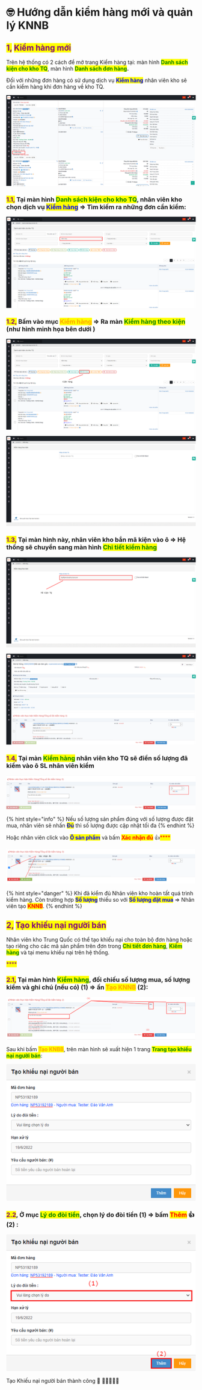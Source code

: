 # 🤓 Hướng dẫn kiểm hàng mới và quản lý KNNB

## ​​<mark style="color:purple;">1</mark><mark style="color:purple;">**,**</mark> <mark style="color:purple;">**Kiểm hàng mới**</mark>

Trên hệ thống có 2 cách để mở trang Kiểm hàng tại: màn hình <mark style="color:green;">**Danh sách kiện cho kho TQ**</mark>, màn hình <mark style="color:green;">**Danh sách đơn hàng**</mark>**.**



Đối với những đơn hàng có sử dụng dịch vụ <mark style="color:blue;">**Kiểm hàng**</mark> nhân viên kho sẽ cần kiểm hàng khi đơn hàng về kho TQ.

![](../../.gitbook/assets/1655193964163.png)

### <mark style="color:purple;">**1.1,**</mark> Tại màn hình <mark style="color:green;">**Danh sách kiện cho kho TQ**</mark>**,** nhân viên kho chọn dịch vụ <mark style="color:blue;">**Kiểm hàng**</mark> => Tìm kiếm ra những đơn cần kiểm:

![](../../.gitbook/assets/1655194135895.png)

### <mark style="color:purple;">**1.2,**</mark> Bấm vào mục <mark style="color:orange;">**Kiểm hàng**</mark> => Ra màn <mark style="color:green;">**Kiểm hàng theo kiện**</mark> (như hình minh họa bên dưới )

![Danh sác kiện cho kho TQ](../../.gitbook/assets/1655194241215.png)

![Kiểm hàng theo kiện](../../.gitbook/assets/1655194338563.png)

### <mark style="color:purple;">**1.3,**</mark> Tại màn hình này, nhân viên kho bắn mã kiện vào ô => Hệ thống sẽ chuyển sang màn hình <mark style="color:green;">**Chi tiết kiểm hàng**</mark>

![](../../.gitbook/assets/1655194420747.png)

![](../../.gitbook/assets/1655194699543.png)

### <mark style="color:purple;">**1.4,**</mark> Tại màn <mark style="color:green;">**Kiểm hàng**</mark> nhân viên kho TQ sẽ điền số lượng đã kiểm vào ô SL nhân viên kiểm

![](../../.gitbook/assets/1655195521361.png)

{% hint style="info" %}
Nếu số lượng sản phẩm đúng với số lượng được đặt mua, nhân viên sẽ nhấn <mark style="color:blue;">**Đủ**</mark> thì số lượng được cập nhật tối đa
{% endhint %}

Hoặc nhân viên click vào <mark style="color:blue;">**Ô sản phẩm**</mark> và bấm <mark style="color:red;">**Xác nhận đủ**</mark> :thumbsup:<mark style="color:red;">\*\*\*\*</mark>

![](../../.gitbook/assets/1655195803274.png)

{% hint style="danger" %}
Khi đã kiểm đủ Nhân viên kho hoàn tất quá trình kiểm hàng. Còn trường hợp <mark style="color:blue;">**Số lượng**</mark> thiếu so với <mark style="color:blue;">**Số lượng đặt mua**</mark> => Nhân viên tạo <mark style="color:red;">**KNNB**</mark>.
{% endhint %}

## <mark style="color:purple;">**2,**</mark> <mark style="color:purple;">**Tạo khiếu nại người bán**</mark>

Nhân viên kho Trung Quốc có thể tạo khiếu nại cho toàn bộ đơn hàng hoặc tạo riêng cho các mã sản phẩm trên đơn trong <mark style="color:green;">**Chi tiết đơn hàng**</mark>, <mark style="color:green;">**Kiểm hàng**</mark> và tại menu khiếu nại trên hệ thống.

<mark style="color:purple;">\*\*\*\*</mark>

### <mark style="color:purple;">**2.1,**</mark> Tại màn hình <mark style="color:green;">**Kiểm hàng**</mark>, đối chiếu **số lượng mua**, **số lượng kiểm** và **ghi chú** (nếu có) (1) => ấn <mark style="color:orange;">**Tạo KNNB**</mark> (2):

![](../../.gitbook/assets/1655196085201.png)

Sau khi bấm <mark style="color:orange;">**Tạo KNBB**</mark>, trên màn hình sẽ xuất hiện 1 trang <mark style="color:green;">**Trang tạo khiếu nại người bán**</mark>:

![](../../.gitbook/assets/1655196301569.png)

### <mark style="color:purple;">**2.2**</mark>, Ở mục <mark style="color:green;">**Lý do đòi tiền**</mark>, chọn lý do đòi tiền (1) => bấm <mark style="color:red;">**Thêm**</mark> :thumbsup: (2) :

![](../../.gitbook/assets/1655196411641.png)

Tạo Khiếu nại người bán thành công :tada: :tada::tada::tada::tada::tada:
